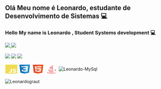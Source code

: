 ### 
 Olá Meu nome é Leonardo, estudante de Desenvolvimento de Sistemas 💻
   ------------- 
### Hello  My name is Leonardo , Student Systems development  💻
    
    



 <div>
  <a href="https://github.com/Leonardograut">
  <img height="180em" src="https://github-readme-stats.vercel.app/api?username=Leonardograut&show_icons=true&theme=aura&include_all_commits=true&count_private=true"/>
  <img height="180em" src="https://github-readme-stats.vercel.app/api/top-langs/?username=Leonardograut&layout=compact&langs_count=7&theme=aura"/>
</div>
<!--
###Leonardograut/Leonardograut** is a ✨ _special_ ✨ repository because its `README.md` (this file) appears on your GitHub profile.
Here are some ideas to get you started:
- 🌱 I’m currently learning front-end  ...
- 💬 Ask me about ...
- 📫 How to reach me: ...
- 😄 Pronouns: ...
- ⚡ Fun fact: ...
-->
<!-- Parte das redes sociais--> 
<div>
 <br>
<a href = "mailto:tinynoback@gmail.com" target="_blank"><img src = "https://img.shields.io/badge/Gmail-D14836?style=for-the-badge&logo=gmail&logoColor=white"></a>
<a href = "https://www.linkedin.com/in/leonardo-nascimento-a26739223/" target="_blank"><img src = "https://img.shields.io/badge/LinkedIn-0077B5?style=for-the-badge&logo=linkedin&logoColor=white"></a>
<a href = "https://replit.com/@leonardograut" target="_blank"><img src = "https://img.shields.io/badge/replit-667881?style=for-the-badge&logo=replit&logoColor=white"></a> 

<!-- <a href = "" target = "newblank" ><img src = "https://img.shields.io/badge/Gmail-D14836?style=for-the-badge&logo=gmail&logoColor=white"></a> -->
  
</div> 
<!-- Parte dos icones de ferramentas que sei usar --> 
<div style = "display: inline_block"><br>
<img align = "center" alt="Leonardo-JS" height = "30" width = "40" src = "https://raw.githubusercontent.com/devicons/devicon/master/icons/javascript/javascript-plain.svg"> 
<img align = "center" alt="Leonardo-CSS" height = "30" width = "40" src = "https://raw.githubusercontent.com/devicons/devicon/master/icons/css3/css3-original.svg">
<img align = "center" alt="Leonardo-HTML" height = "30" width = "40" src = "https://raw.githubusercontent.com/devicons/devicon/master/icons/html5/html5-original.svg">
<img align = "center" alt="Leonardo-Java" height = "30" width = "40" src = "https://raw.githubusercontent.com/devicons/devicon/master/icons/java/java-plain.svg">
<img align = "center" alt="Leonardo-MySql" height = "30" width = "40" src = "https://img.shields.io/badge/MySQL-005C84?style=for-the-badge&logo=mysql&logoColor=white">

</div <br>
  
<div>
 <br>
 <img src="https://komarev.com/ghpvc/?username=Leonardograut&color=green" alt="Leonardograut" /> 
</div>
